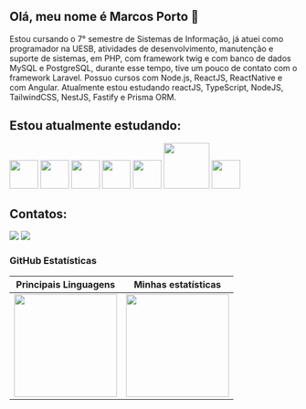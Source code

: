## Olá, meu nome é Marcos Porto 👋

Estou cursando o 7° semestre de Sistemas de Informação, já atuei como programador na UESB, atividades de desenvolvimento, manutenção e suporte de sistemas, em PHP, com framework twig e com banco de dados MySQL e PostgreSQL, durante esse tempo, tive um pouco de contato com o framework Laravel. Possuo cursos com Node.js, ReactJS, ReactNative e com Angular. Atualmente estou estudando reactJS, TypeScript, NodeJS, TailwindCSS, NestJS, Fastify e Prisma ORM.

## Estou atualmente estudando:

<img src="https://cdn.jsdelivr.net/gh/devicons/devicon/icons/react/react-original-wordmark.svg" width="50" height="50"/> <img src="https://cdn.jsdelivr.net/gh/devicons/devicon/icons/nodejs/nodejs-original-wordmark.svg"  width="50" height="50"/> <img  src="https://cdn.jsdelivr.net/gh/devicons/devicon/icons/typescript/typescript-original.svg" width="50" height="50"/> <img src="https://cdn.jsdelivr.net/gh/devicons/devicon/icons/html5/html5-original-wordmark.svg" width="50" height="50"/> <img src="https://cdn.jsdelivr.net/gh/devicons/devicon/icons/css3/css3-original-wordmark.svg" width="50" height="50"/> <img src="https://cdn.jsdelivr.net/gh/devicons/devicon/icons/tailwindcss/tailwindcss-original-wordmark.svg" width="80" height="80"/> <img src="https://cdn.jsdelivr.net/gh/devicons/devicon/icons/nestjs/nestjs-plain.svg" width="50" height="50"/>
          
          
          

## Contatos:

<div>

<a href="https://instagram.com/marqu1nhosp" target="_blank"><img src="https://img.shields.io/badge/-Instagram-%23E4405F?style=for-the-badge&logo=instagram&logoColor=white" target="_blank"></a> <a href="https://www.linkedin.com/in/marcos-porto-7135521b7/" target="_blank"> <img src="https://img.shields.io/badge/-LinkedIn-%230077B5?style=for-the-badge&logo=linkedin&logoColor=white" target="_blank"></a>   
</div>

  
  <h3>GitHub Estatísticas</h3>

Principais Linguagens   |    Minhas estatísticas 
:-------------------------:|:-------------------------:
<img height="180em" src="https://github-readme-stats-sigma-five.vercel.app/api/top-langs/?username=marqu1nhosp&layout=compact&langs_count=7&theme=dracula"/> | <img height="180em" src="https://github-readme-stats-sigma-five.vercel.app/api?username=marqu1nhosp&show_icons=true&theme=dracula&include_all_commits=true&count_private=true"/>
